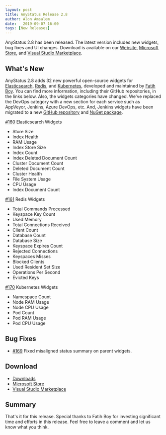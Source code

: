 ```yaml
---
layout: post
title: AnyStatus Release 2.8
author: Alon Amsalem
date:   2019-09-07 16:00
tags: [New Releases]
---
```


AnyStatus 2.8 has been released. The latest version includes new widgets, bug fixes and UI changes. Download is available on our [Website](https://www.anystat.us/downloads), [Microsoft Store](https://www.microsoft.com/en-us/p/anystatus/9p044vpk62sb), and [Visual Studio Marketplace](https://marketplace.visualstudio.com/items?itemName=anystatus.AnyStatus).

## What's New

AnyStatus 2.8 adds 32 new powerful open-source widgets for [Elasticsearch](https://www.elastic.co/), [Redis](https://redis.io/), and [Kubernetes](https://kubernetes.io/), developed and maintained by [Fatih Boy](https://github.com/fatihboy/).
You can find more information, including their GitHub repositories, in the links below.
Also, the widgets categories have changed. We've replaced the DevOps category with a new section for each service such as AppVeyor, Jenkins, Azure DevOps, etc. And, Jenkins widgets have been migrated to a new [GitHub repository](https://github.com/AnyStatus/Jenkins) and [NuGet package](https://www.nuget.org/packages/AnyStatus.Plugins.Jenkins).

[#160](https://github.com/AnyStatus/Support/issues/160) Elasticsearch Widgets

- Store Size
- Index Health
- RAM Usage
- Index Store Size
- Index Count
- Index Deleted Document Count
- Cluster Document Count
- Deleted Document Count
- Cluster Health
- File System Usage
- CPU Usage
- Index Document Count

[#161](https://github.com/AnyStatus/Support/issues/161) Redis Widgets

- Total Commands Processed
- Keyspace Key Count
- Used Memory
- Total Connections Received
- Client Count
- Database Count
- Database Size
- Keyspace Expires Count
- Rejected Connections
- Keyspaces Misses
- Blocked Clients
- Used Resident Set Size
- Operations Per Second
- Evicted Keys

[#170](https://github.com/AnyStatus/Support/issues/170) Kubernetes Widgets

- Namespace Count
- Node RAM Usage
- Node CPU Usage
- Pod Count
- Pod RAM Usage
- Pod CPU Usage

## Bug Fixes

- [#169](https://github.com/AnyStatus/Support/issues/169) Fixed misaligned status summary on parent widgets.

## Download

- [Downloads](https://www.anystat.us/downloads)
- [Microsoft Store](https://www.microsoft.com/en-us/p/anystatus/9p044vpk62sb)
- [Visual Studio Marketplace](https://marketplace.visualstudio.com/items?itemName=anystatus.AnyStatus)

## Summary

That's it for this release. Special thanks to Fatih Boy for investing significant time and efforts in this release.
Feel free to leave a comment and let us know what you think.
